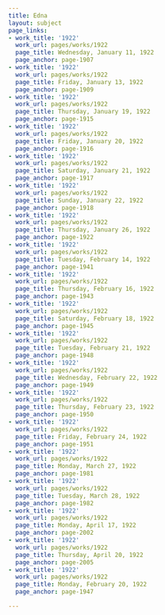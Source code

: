 ```yaml
---
title: Edna
layout: subject
page_links:
- work_title: '1922'
  work_url: pages/works/1922
  page_title: Wednesday, January 11, 1922
  page_anchor: page-1907
- work_title: '1922'
  work_url: pages/works/1922
  page_title: Friday, January 13, 1922
  page_anchor: page-1909
- work_title: '1922'
  work_url: pages/works/1922
  page_title: Thursday, January 19, 1922
  page_anchor: page-1915
- work_title: '1922'
  work_url: pages/works/1922
  page_title: Friday, January 20, 1922
  page_anchor: page-1916
- work_title: '1922'
  work_url: pages/works/1922
  page_title: Saturday, January 21, 1922
  page_anchor: page-1917
- work_title: '1922'
  work_url: pages/works/1922
  page_title: Sunday, January 22, 1922
  page_anchor: page-1918
- work_title: '1922'
  work_url: pages/works/1922
  page_title: Thursday, January 26, 1922
  page_anchor: page-1922
- work_title: '1922'
  work_url: pages/works/1922
  page_title: Tuesday, February 14, 1922
  page_anchor: page-1941
- work_title: '1922'
  work_url: pages/works/1922
  page_title: Thursday, February 16, 1922
  page_anchor: page-1943
- work_title: '1922'
  work_url: pages/works/1922
  page_title: Saturday, February 18, 1922
  page_anchor: page-1945
- work_title: '1922'
  work_url: pages/works/1922
  page_title: Tuesday, February 21, 1922
  page_anchor: page-1948
- work_title: '1922'
  work_url: pages/works/1922
  page_title: Wednesday, February 22, 1922
  page_anchor: page-1949
- work_title: '1922'
  work_url: pages/works/1922
  page_title: Thursday, February 23, 1922
  page_anchor: page-1950
- work_title: '1922'
  work_url: pages/works/1922
  page_title: Friday, February 24, 1922
  page_anchor: page-1951
- work_title: '1922'
  work_url: pages/works/1922
  page_title: Monday, March 27, 1922
  page_anchor: page-1981
- work_title: '1922'
  work_url: pages/works/1922
  page_title: Tuesday, March 28, 1922
  page_anchor: page-1982
- work_title: '1922'
  work_url: pages/works/1922
  page_title: Monday, April 17, 1922
  page_anchor: page-2002
- work_title: '1922'
  work_url: pages/works/1922
  page_title: Thursday, April 20, 1922
  page_anchor: page-2005
- work_title: '1922'
  work_url: pages/works/1922
  page_title: Monday, February 20, 1922
  page_anchor: page-1947

---
```

